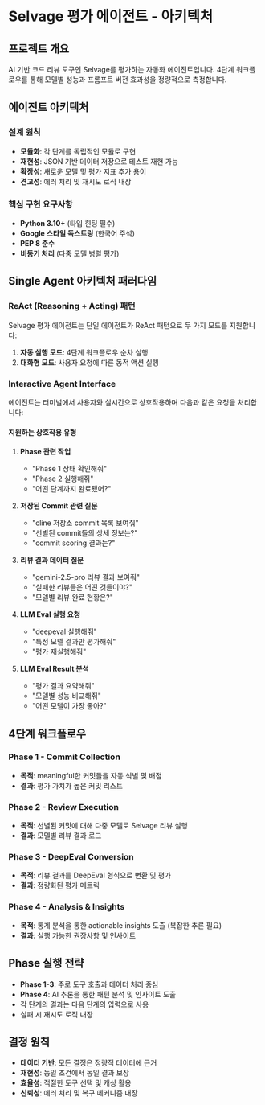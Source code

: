# Selvage 평가 에이전트 - 아키텍처

## 프로젝트 개요
AI 기반 코드 리뷰 도구인 Selvage를 평가하는 자동화 에이전트입니다. 4단계 워크플로우를 통해 모델별 성능과 프롬프트 버전 효과성을 정량적으로 측정합니다.

## 에이전트 아키텍처

### 설계 원칙
- **모듈화**: 각 단계를 독립적인 모듈로 구현
- **재현성**: JSON 기반 데이터 저장으로 테스트 재현 가능
- **확장성**: 새로운 모델 및 평가 지표 추가 용이
- **견고성**: 에러 처리 및 재시도 로직 내장

### 핵심 구현 요구사항
- **Python 3.10+** (타입 힌팅 필수)
- **Google 스타일 독스트링** (한국어 주석)
- **PEP 8 준수**
- **비동기 처리** (다중 모델 병렬 평가)

## Single Agent 아키텍처 패러다임

### ReAct (Reasoning + Acting) 패턴
Selvage 평가 에이전트는 단일 에이전트가 ReAct 패턴으로 두 가지 모드를 지원합니다:
1. **자동 실행 모드**: 4단계 워크플로우 순차 실행
2. **대화형 모드**: 사용자 요청에 따른 동적 액션 실행

### Interactive Agent Interface

에이전트는 터미널에서 사용자와 실시간으로 상호작용하며 다음과 같은 요청을 처리합니다:

#### 지원하는 상호작용 유형
1. **Phase 관련 작업**
   - "Phase 1 상태 확인해줘"
   - "Phase 2 실행해줘" 
   - "어떤 단계까지 완료됐어?"

2. **저장된 Commit 관련 질문**
   - "cline 저장소 commit 목록 보여줘"
   - "선별된 commit들의 상세 정보는?"
   - "commit scoring 결과는?"

3. **리뷰 결과 데이터 질문**
   - "gemini-2.5-pro 리뷰 결과 보여줘"
   - "실패한 리뷰들은 어떤 것들이야?"
   - "모델별 리뷰 완료 현황은?"

4. **LLM Eval 실행 요청**
   - "deepeval 실행해줘"
   - "특정 모델 결과만 평가해줘"
   - "평가 재실행해줘"

5. **LLM Eval Result 분석**
   - "평가 결과 요약해줘"
   - "모델별 성능 비교해줘"
   - "어떤 모델이 가장 좋아?"

## 4단계 워크플로우

### Phase 1 - Commit Collection
- **목적**: meaningful한 커밋들을 자동 식별 및 배점
- **결과**: 평가 가치가 높은 커밋 리스트

### Phase 2 - Review Execution
- **목적**: 선별된 커밋에 대해 다중 모델로 Selvage 리뷰 실행
- **결과**: 모델별 리뷰 결과 로그

### Phase 3 - DeepEval Conversion
- **목적**: 리뷰 결과를 DeepEval 형식으로 변환 및 평가
- **결과**: 정량화된 평가 메트릭

### Phase 4 - Analysis & Insights
- **목적**: 통계 분석을 통한 actionable insights 도출 (복잡한 추론 필요)
- **결과**: 실행 가능한 권장사항 및 인사이트

## Phase 실행 전략
- **Phase 1-3**: 주로 도구 호출과 데이터 처리 중심
- **Phase 4**: AI 추론을 통한 패턴 분석 및 인사이트 도출
- 각 단계의 결과는 다음 단계의 입력으로 사용
- 실패 시 재시도 로직 내장

## 결정 원칙
- **데이터 기반**: 모든 결정은 정량적 데이터에 근거
- **재현성**: 동일 조건에서 동일 결과 보장
- **효율성**: 적절한 도구 선택 및 캐싱 활용
- **신뢰성**: 에러 처리 및 복구 메커니즘 내장